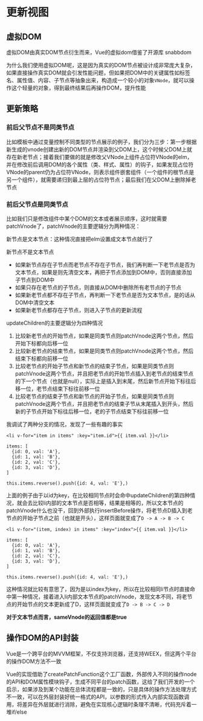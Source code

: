 # 更新视图

## 虚拟DOM

虚拟DOM由真实DOM节点衍生而来，Vue的虚拟dom借鉴了开源库 snabbdom

为什么我们使用虚拟DOM呢，这是因为真实的DOM节点被设计成非常庞大复杂，如果直接操作真实DOM就会引发性能问题，但如果把DOM中的关键属性如标签名、属性值、内容、子节点等抽象出来，构造成一个较小的对象`VNode`，就可以操作这个轻量的对象，得到最终结果后再操作DOM，提升性能

## 更新策略

### 前后父节点不是同类节点

比如模板中通过变量控制不同类型的节点展示的例子，我们分为三步：第一步根据新生成的vnode创建出新的DOM节点并渲染到父DOM上，这个时候父DOM上就存在新老节点；接着我们要做的就是修改父VNode上组件占位符VNode的elm，并在修改前后调用DOM的各个属性（类、样式、属性）的钩子，如果发现占位符VNode的parent仍为占位符VNode，则表示组件嵌套组件（一个组件的根节点是另一个组件），就需要递归到最上层的占位符节点；最后我们在父DOM上删除掉老节点

### 前后父节点是同类节点

比如我们只是修改组件中某个DOM的文本或者展示顺序，这时就需要patchVnode了，patchVnode的主要逻辑分为两种情况：

新节点是文本节点：这种情况直接把elm设置成文本节点就行了

新节点不是文本节点

- 如果新节点存在子节点而老节点不存在子节点，我们再判断一下老节点是否为文本节点，如果是则先清空文本，再把子节点添加到DOM中，否则直接添加子节点到DOM中
- 如果只存在老节点的子节点，则直接从DOM中删除所有老节点的子节点
- 如果新老节点都不存在子节点，再判断一下老节点是否为文本节点，是的话从DOM中清空文本
- 如果新老节点都存在子节点，则进入子节点的更新流程


updateChildren的主要逻辑分为四种情况

1. 比较新老节点的开始节点，如果是同类节点则patchVnode这两个节点，然后开始下标都向后移一位
2. 比较新老节点的结束节点，如果是同类节点则patchVnode这两个节点，然后结束下标都向前移一位
3. 比较老节点的开始子节点和新节点的结束子节点，如果是同类节点则patchVnode这两个节点，并且把老节点的开始节点插入到老节点的结束节点的下一个节点（也就是null），实际上是插入到末尾，然后新节点开始下标往后移一位，老节点结束下标往前移一位
4. 比较老节点的结束子节点和新节点的开始子节点，如果是同类节点则patchVnode这两个节点，并且把老节点的结束子节从末尾插入到开头，然后新的子节点开始下标往后移一位，老的子节点结束下标往前移一位

我调试了两种分支的情况，发现了一些有趣的事实
```
<li v-for="item in items" :key="item.id">{{ item.val }}</li>

items: [
  {id: 0, val: 'A'},
  {id: 1, val: 'B'},
  {id: 2, val: 'C'},
  {id: 3, val: 'D'},
]

this.items.reverse().push({id: 4, val: 'E'},)
```
上面的例子由于以id为key，在比较相同节点时会命中updateChildren的第四种情况，就会去比较li内部的文本节点是否相等，结果是相等的，所以文本节点的patchVnode什么也没干，回到外部执行insertBefore操作，将老节点D插入到老节点的开始子节点之前（也就是开头），这样页面就变成了`D -> A -> B -> C`

```
<li v-for="(item, index) in items" :key="index">{{ item.val }}</li>

items: [
  {id: 0, val: 'A'},
  {id: 1, val: 'B'},
  {id: 2, val: 'C'},
  {id: 3, val: 'D'},
]

this.items.reverse().push({id: 4, val: 'E'},)
```
这种情况就比较有意思了，因为是以index为key，所以在比较相同li节点时直接命中第一种情况，接着进入li内部文本节点的patchVnode，发现文本不同，将老节点的开始节点的文本更新成了D，这样页面就变成了`D -> B -> C -> D`

**对于文本节点而言，sameVnode的返回值都是true**

## 操作DOM的API封装

Vue是一个跨平台的MVVM框架，不仅支持浏览器，还支持WEEX，但这两个平台的操作DOM方法不一致

Vue的实现借助了createPatchFunction这个工厂函数，外部传入不同的操作node的API和DOM属性模块钩子，生成不同平台的patch函数，这给了我们开发的一个启示，如果涉及到某个功能在总体流程都是一致的，只是具体的操作方法处理方式不一致，可以在外层封装好统一格式的API，以参数的形式传入内部实现函数调用，将差异在外层就进行消除，避免在实现核心逻辑时条理不清晰，代码充斥着一堆if/else